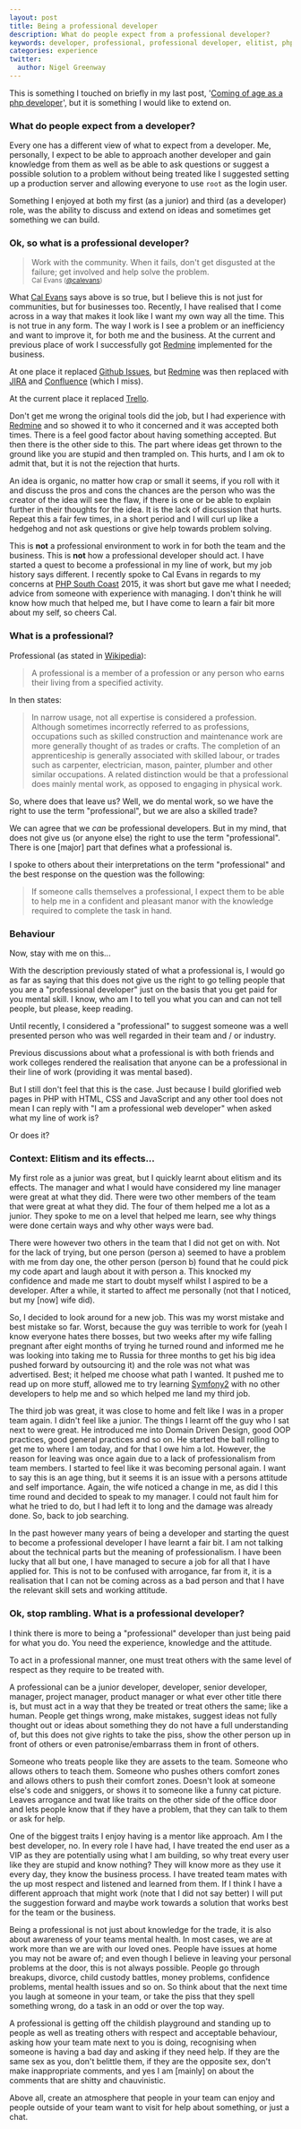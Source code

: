 ```yaml
---
layout: post
title: Being a professional developer
description: What do people expect from a professional developer?
keywords: developer, professional, professional developer, elitist, php, php developer
categories: experience
twitter:
  author: Nigel Greenway
---
```


This is something I touched on briefly in my last post, '[Coming of age as a php developer](http://futurepixels.co.uk/experience/coming-of-age-as-a-php-developer/#from-junior-to-now)', but it is something I would like to extend on.

### What do people expect from a developer?

Every one has a different view of what to expect from a developer. Me, personally, I expect to be able to approach another developer and gain knowledge from them as well as be able to ask questions or suggest a possible solution to a problem without being treated like I suggested setting up a production server and allowing everyone to use `root` as the login user.

Something I enjoyed at both my first (as a junior) and third (as a developer) role, was the ability to discuss and extend on ideas and sometimes get something we can build.

### Ok, so what is a professional developer?

> Work with the community. When it fails, don't get disgusted at the failure; get involved and help solve the problem.  
> <small>Cal Evans (<a href="https://twitter.com/calevans">@calevans</a>)</small>

What [Cal Evans](https://twitter.com/calevans) says above is so true, but I believe this is not just for communities, but for businesses too. Recently, I have realised that I come across in a way that makes it look like I want my own way all the time. This is not true in any form. The way I work is I see a problem or an inefficiency and want to improve it, for both me and the business. At the current and previous place of work I successfully got [Redmine](http://redmine.org) implemented for the business.

At one place it replaced [Github Issues](https://guides.github.com/features/issues/), but [Redmine](http://redmine.org) was then replaced with [JIRA](https://jira.atlassian.com
) and [Confluence](https://confluence.atlassian.com) (which I miss).

At the current place it replaced [Trello](https://trello.com/).

Don't get me wrong the original tools did the job, but I had experience with [Redmine](http://redmine.org) and so showed it to who it concerned and it was accepted both times. There is a feel good factor about having something accepted. But then there is the other side to this. The part where ideas get thrown to the ground like you are stupid and then trampled on. This hurts, and I am ok to admit that, but it is not the rejection that hurts.

An idea is organic, no matter how crap or small it seems, if you roll with it and discuss the pros and cons the chances are the person who was the creator of the idea will see the flaw, if there is one or be able to explain further in their thoughts for the idea. It is the lack of discussion that hurts. Repeat this a fair few times, in a short period and I will curl up like a hedgehog and not ask questions or give help towards problem solving.

This is **not** a professional environment to work in for both the team and the business. This is **not** how a professional developer should act. I have started a quest to become a professional in my line of work, but my job history says different. I recently spoke to Cal Evans in regards to my concerns at [PHP South Coast](phpsouthcoast.co.uk) 2015, it was short but gave me what I needed; advice from someone with experience with managing. I don't think he will know how much that helped me, but I have come to learn a fair bit more about my self, so cheers Cal.

### What is a professional?

Professional (as stated in [Wikipedia](https://en.wikipedia.org/wiki/Professional)):

> A professional is a member of a profession or any person who earns their living from a specified activity.

In then states:

> In narrow usage, not all expertise is considered a profession. Although sometimes incorrectly referred to as professions, occupations such as skilled construction and maintenance work are more generally thought of as trades or crafts. The completion of an apprenticeship is generally associated with skilled labour, or trades such as carpenter, electrician, mason, painter, plumber and other similar occupations. A related distinction would be that a professional does mainly mental work, as opposed to engaging in physical work.

So, where does that leave us? Well, we do mental work, so we have the right to use the term "professional", but we are also a skilled trade?

We can agree that we _can_ be professional developers. But in my mind, that does not give us (or anyone else) the right to use the term "professional". There is one [major] part that defines what a professional is.

I spoke to others about their interpretations on the term "professional" and the best response on the question was the following:

> If someone calls themselves a professional, I expect them to be able to help me in a confident and pleasant manor with the knowledge required to complete the task in hand.

### Behaviour

Now, stay with me on this...

With the description previously stated of what a professional is, I would go as far as saying that this does not give us the right to go telling people that you are a "professional developer" just on the basis that you get paid for you mental skill. I know, who am I to tell you what you can and can not tell people, but please, keep reading.

Until recently, I considered a "professional" to suggest someone was a well presented person who was well regarded in their team and / or industry.

Previous discussions about what a professional is with both friends and work colleges rendered the realisation that anyone can be a professional in their line of work (providing it was mental based).

But I still don't feel that this is the case. Just because I build glorified web pages in PHP with HTML, CSS and JavaScript and any other tool does not mean I can reply with "I am a professional web developer" when asked what my line of work is?

Or does it?

### Context: Elitism and its effects...

My first role as a junior was great, but I quickly learnt about elitism and its effects. The manager and what I would have considered my line manager were great at what they did. There were two other members of the team that were great at what they did. The four of them helped me a lot as a junior. They spoke to me on a level that helped me learn, see why things were done certain ways and why other ways were bad.

There were however two others in the team that I did not get on with. Not for the lack of trying, but one person (person a) seemed to have a problem with me from day one, the other person (person b) found that he could pick my code apart and laugh about it with person a. This knocked my confidence and made me start to doubt myself whilst I aspired to be a developer. After a while, it started to affect me personally (not that I noticed, but my [now] wife did).

So, I decided to look around for a new job. This was my worst mistake and best mistake so far. Worst, because the guy was terrible to work for (yeah I know everyone hates there bosses, but two weeks after my wife falling pregnant after eight months of trying he turned round and informed me he was looking into taking me to Russia for three months to get his big idea pushed forward by outsourcing it) and the role was not what was advertised. Best; it helped me choose what path I wanted. It pushed me to read up on more stuff, allowed me to try learning [Symfony2](https://symfony.com) with no other developers to help me and so which helped me land my third job.

The third job was great, it was close to home and felt like I was in a proper team again. I didn't feel like a junior. The things I learnt off the guy who I sat next to were great. He introduced me into Domain Driven Design, good OOP practices, good general practices and so on. He started the ball rolling to get me to where I am today, and for that I owe him a lot. However, the reason for leaving was once again due to a lack of professionalism from team members. I started to feel like it was becoming personal again. I want to say this is an age thing, but it seems it is an issue with a persons attitude and self importance. Again, the wife noticed a change in me, as did I this time round and decided to speak to my manager. I could not fault him for what he tried to do, but I had left it to long and the damage was already done. So, back to job searching.

In the past however many years of being a developer and starting the quest to become a professional developer I have learnt a fair bit. I am not talking about the technical parts but the meaning of professionalism. I have been lucky that all but one, I have managed to secure a job for all that I have applied for. This is not to be confused with arrogance, far from it, it is a realisation that I can not be coming across as a bad person and that I have the relevant skill sets and working attitude.


### Ok, stop rambling. What is a professional developer?

I think there is more to being a "professional" developer than just being paid for what you do. You need the experience, knowledge and the attitude.


To act in a professional manner, one must treat others with the same level of respect as they require to be treated with.

A professional can be a junior developer, developer, senior developer, manager, project manager, product manager or what ever other title there is, but must act in a way that they be treated or treat others the same; like a human. People get things wrong, make mistakes, suggest ideas not fully thought out or ideas about something they do not have a full understanding of, but this does not give rights to take the piss, show the other person up in front of others or even patronise/embarrass them in front of others.

Someone who treats people like they are assets to the team. Someone who allows others to teach them. Someone who pushes others comfort zones and allows others to push their comfort zones. Doesn't look at someone else's code and sniggers, or shows it to someone like a funny cat picture. Leaves arrogance and twat like traits on the other side of the office door and lets people know that if they have a problem, that they can talk to them or ask for help.

One of the biggest traits I enjoy having is a mentor like approach. Am I the best developer, no. In every role I have had, I have treated the end user as a VIP as they are potentially using what I am building, so why treat every user like they are stupid and know nothing? They will know more as they use it every day, they know the business process. I have treated team mates with the up most respect and listened and learned from them. If I think I have a different approach that might work (note that I did not say better) I will put the suggestion forward and maybe work towards a solution that works best for the team or the business.

Being a professional is not just about knowledge for the trade, it is also about awareness of your teams mental health. In most cases, we are at work more than we are with our loved ones. People have issues at home you may not be aware of; and even though I believe in leaving your personal problems at the door, this is not always possible. People go through breakups, divorce, child custody battles, money problems, confidence problems, mental health issues and so on. So think about that the next time you laugh at someone in your team, or take the piss that they spell something wrong, do a task in an odd or over the top way.

A professional is getting off the childish playground and standing up to people as well as treating others with respect and acceptable behaviour, asking how your team mate next to you is doing, recognising when someone is having a bad day and asking if they need help. If they are the same sex as you, don't belittle them, if they are the opposite sex, don't make inappropriate comments, and yes I am [mainly] on about the comments that are shitty and chauvinistic.

Above all, create an atmosphere that people in your team can enjoy and people outside of your team want to visit for help about something, or just a chat.